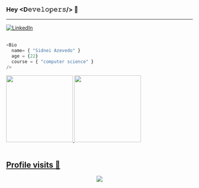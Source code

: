 ### Hey <D𝚎𝚟𝚎𝚕𝚘𝚙𝚎𝚛𝚜/> 👋
------------------

<a href="https://www.linkedin.com/in/sidnei-azevedo-junior-2b044b195/" target="_blank">
  <img alt="LinkedIn" src="https://img.shields.io/badge/linkedin%20-%230077B5.svg?&style=for-the-badge&logo=linkedin&logoColor=white"/>
</a>
<br><br>

```js
<Bio 
  name= { "Sidnei Azevedo" }
  age = {22}
  course = { "computer science" }
/>
```


<a href="https://github.com/Duxon5">
  <img height="180em" src="https://github-readme-stats-eight-theta.vercel.app/api?username=Duxon5&show_icons=true&theme=dracula&include_all_commits=true&count_private=true"/>
  <img height="180em" src="https://github-readme-stats-eight-theta.vercel.app/api/top-langs/?username=Duxon5&layout=compact&langs_count=8&theme=dracula"/>
<div>
<br>

<p align="center" > 
  
 ## Profile visits :eyes: <br>
 <p align="center"> 
   <img align="center" src="https://profile-counter.glitch.me/Duxon5/count.svg" />
 </p>

</p>
